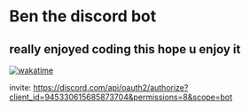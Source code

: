 # Ben the discord bot

## really enjoyed coding this hope u enjoy it
[![wakatime](https://wakatime.com/badge/github/MrBaggieBug/Ben-bot.svg)](https://wakatime.com/badge/github/MrBaggieBug/Ben-bot)

invite: https://discord.com/api/oauth2/authorize?client_id=945330615685873704&permissions=8&scope=bot
